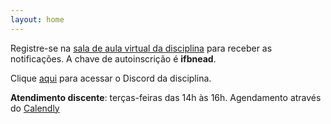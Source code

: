 ```yaml
---
layout: home
---
```


Registre-se na [sala de aula virtual da disciplina](https://nead.ifb.edu.br/course/view.php?id=10702) para receber as notificações. A chave de autoinscrição é **ifbnead**.

Clique [aqui](https://discord.gg/fEmQTsmN) para acessar o Discord da disciplina.

**Atendimento discente**: terças-feiras das 14h às 16h. Agendamento através do [Calendly](https://calendly.com/daniel-saad/atendimento-discente)
